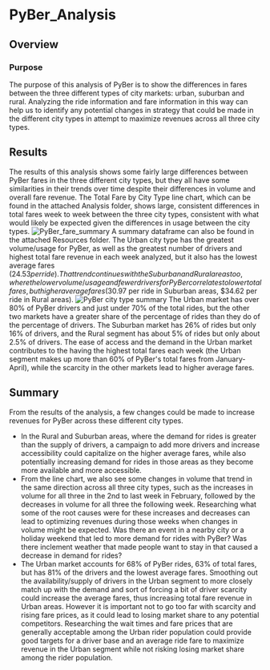 # PyBer_Analysis
## Overview
### Purpose
The purpose of this analysis of PyBer is to show the differences in fares between the three different types of city markets: urban, suburban and rural. Analyzing the ride information and fare information in this way can help us to identify any potential changes in strategy that could be made in the different city types in attempt to maximize revenues across all three city types.
## Results
The results of this analysis shows some fairly large differences between PyBer fares in the three different city types, but they all have some similarities in their trends over time despite their differences in volume and overall fare revenue. The Total Fare by City Type line chart, which can be found in the attached Analysis folder, shows large, consistent differences in total fares week to week between the three city types, consistent with what would likely be expected given the differences in usage between the city types.
![PyBer_fare_summary](https://user-images.githubusercontent.com/93957735/147430874-5da97b8d-f514-4687-b7b2-fd716eae6bf2.png)
A summary dataframe can also be found in the attached Resources folder. The Urban city type has the greatest volume/usage for PyBer, as well as the greatest number of drivers and highest total fare revenue in each week analyzed, but it also has the lowest average fares ($24.53 per ride). That trend continues with the Suburban and Rural areas too, where the lower volume/usage and fewer drivers for PyBer correlates to lower total fares, but higher average fares ($30.97 per ride in Suburban areas, $34.62 per ride in Rural areas).
![PyBer city type summary](https://user-images.githubusercontent.com/93957735/147430846-3bc05c4f-13e1-4729-8753-ef476b6b3f26.png)
The Urban market has over 80% of PyBer drivers and just under 70% of the total rides, but the other two markets have a greater share of the percentage of rides than they do of the percentage of drivers. The Suburban market has 26% of rides but only 16% of drivers, and the Rural segment has about 5% of rides but only about 2.5% of drivers. The ease of access and the demand in the Urban market contributes to the having the highest total fares each week (the Urban segment makes up more than 60% of PyBer's total fares from January-April), while the scarcity in the other markets lead to higher average fares.
## Summary
From the results of the analysis, a few changes could be made to increase revenues for PyBer across these different city types.
- In the Rural and Suburban areas, where the demand for rides is greater than the supply of drivers, a campaign to add more drivers and increase accessibility could capitalize on the higher average fares, while also potentially increasing demand for rides in those areas as they become more available and more accessible.
- From the line chart, we also see some changes in volume that trend in the same direction across all three city types, such as the increases in volume for all three in the 2nd to last week in February, followed by the decreases in volume for all three the following week. Researching what some of the root causes were for these increases and decreases can lead to optimizing revenues during those weeks when changes in volume might be expected. Was there an event in a nearby city or a holiday weekend that led to more demand for rides with PyBer? Was there inclement weather that made people want to stay in that caused a decrease in demand for rides?
- The Urban market accounts for 68% of PyBer rides, 63% of total fares, but has 81% of the drivers and the lowest average fares. Smoothing out the availability/supply of drivers in the Urban segment to more closely match up with the demand and sort of forcing a bit of driver scarcity could increase the average fares, thus increasing total fare revenue in Urban areas. However it is important not to go too far with scarcity and rising fare prices, as it could lead to losing market share to any potential competitors. Researching the wait times and fare prices that are generally acceptable among the Urban rider population could provide good targets for a driver base and an average ride fare to maximize revenue in the Urban segment while not risking losing market share among the rider population.
